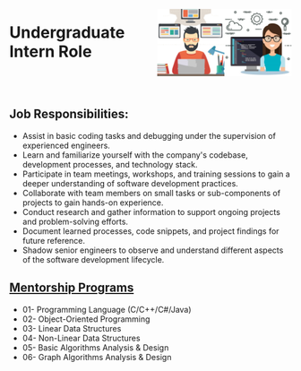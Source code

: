 <a href="/Interview-Preparation/level-1.md"><img align="right" width="120" src="/Interview-Preparation/logos/emp02.png"></img></a>
<a href="/Interview-Preparation/level-1.md"><img align="right" width="120" src="/Interview-Preparation/logos/emp01.png"></img></a>

# Undergraduate Intern Role

<br><br>

## Job Responsibilities:
- Assist in basic coding tasks and debugging under the supervision of experienced engineers.
- Learn and familiarize yourself with the company's codebase, development processes, and technology stack.
- Participate in team meetings, workshops, and training sessions to gain a deeper understanding of software development practices.
- Collaborate with team members on small tasks or sub-components of projects to gain hands-on experience.
- Conduct research and gather information to support ongoing projects and problem-solving efforts.
- Document learned processes, code snippets, and project findings for future reference.
- Shadow senior engineers to observe and understand different aspects of the software development lifecycle.

## [Mentorship Programs](/Mentorship-Programs/README.md)
- 01- Programming Language (C/C++/C#/Java)
- 02- Object-Oriented Programming
- 03- Linear Data Structures
- 04- Non-Linear Data Structures
- 05- Basic Algorithms Analysis & Design
- 06- Graph Algorithms Analysis & Design
